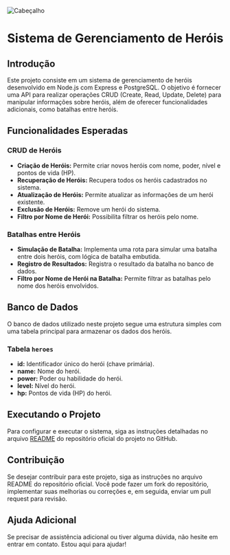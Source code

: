 ![Cabeçalho](https://www.mangotree.com.br/wp-content/uploads/2022/02/personagens-da-marvel-wallpaper-1238x619.jpg)

# Sistema de Gerenciamento de Heróis

## Introdução

Este projeto consiste em um sistema de gerenciamento de heróis desenvolvido em Node.js com Express e PostgreSQL. O objetivo é fornecer uma API para realizar operações CRUD (Create, Read, Update, Delete) para manipular informações sobre heróis, além de oferecer funcionalidades adicionais, como batalhas entre heróis.

## Funcionalidades Esperadas

### CRUD de Heróis

- **Criação de Heróis:** Permite criar novos heróis com nome, poder, nível e pontos de vida (HP).
- **Recuperação de Heróis:** Recupera todos os heróis cadastrados no sistema.
- **Atualização de Heróis:** Permite atualizar as informações de um herói existente.
- **Exclusão de Heróis:** Remove um herói do sistema.
- **Filtro por Nome de Herói:** Possibilita filtrar os heróis pelo nome.

### Batalhas entre Heróis

- **Simulação de Batalha:** Implementa uma rota para simular uma batalha entre dois heróis, com lógica de batalha embutida.
- **Registro de Resultados:** Registra o resultado da batalha no banco de dados.
- **Filtro por Nome de Herói na Batalha:** Permite filtrar as batalhas pelo nome dos heróis envolvidos.

## Banco de Dados

O banco de dados utilizado neste projeto segue uma estrutura simples com uma tabela principal para armazenar os dados dos heróis.

### Tabela `heroes`

- **id:** Identificador único do herói (chave primária).
- **name:** Nome do herói.
- **power:** Poder ou habilidade do herói.
- **level:** Nível do herói.
- **hp:** Pontos de vida (HP) do herói.

## Executando o Projeto

Para configurar e executar o sistema, siga as instruções detalhadas no arquivo [README](https://github.com/thiago-rferreira/atividade-herois-batalha) do repositório oficial do projeto no GitHub.

## Contribuição

Se desejar contribuir para este projeto, siga as instruções no arquivo README do repositório oficial. Você pode fazer um fork do repositório, implementar suas melhorias ou correções e, em seguida, enviar um pull request para revisão.

## Ajuda Adicional

Se precisar de assistência adicional ou tiver alguma dúvida, não hesite em entrar em contato. Estou aqui para ajudar!
